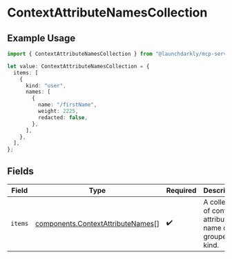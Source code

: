 # ContextAttributeNamesCollection

## Example Usage

```typescript
import { ContextAttributeNamesCollection } from "@launchdarkly/mcp-server/models/components";

let value: ContextAttributeNamesCollection = {
  items: [
    {
      kind: "user",
      names: [
        {
          name: "/firstName",
          weight: 2225,
          redacted: false,
        },
      ],
    },
  ],
};
```

## Fields

| Field                                                                                  | Type                                                                                   | Required                                                                               | Description                                                                            |
| -------------------------------------------------------------------------------------- | -------------------------------------------------------------------------------------- | -------------------------------------------------------------------------------------- | -------------------------------------------------------------------------------------- |
| `items`                                                                                | [components.ContextAttributeNames](../../models/components/contextattributenames.md)[] | :heavy_check_mark:                                                                     | A collection of context attribute name data grouped by kind.                           |